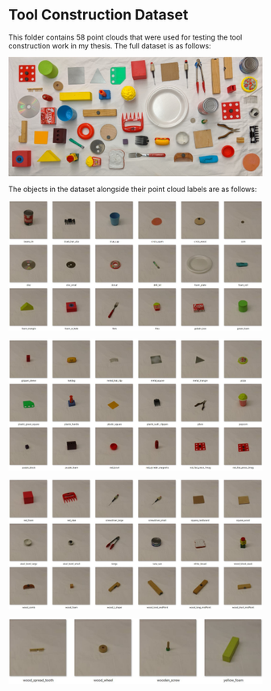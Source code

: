 # Tool Construction Dataset

This folder contains 58 point clouds that were used for testing the tool construction work in my thesis. The full dataset is as follows:

![Image of full dataset](Full_dataset.jpg)

The objects in the dataset alongside their point cloud labels are as follows:

![Dataset1](dataset_p1.JPG)

![Dataset2](dataset_p2.JPG)

![Dataset3](dataset_p3.JPG)

![Dataset4](dataset_p4.JPG)



